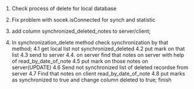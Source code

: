 
1. Check process of delete for local database
2. Fix problem with socek.isConnected for synch and statistic
3. add column synchronized_deleted_notes to server/client;



















4. In synchronization_delete method check synchronization by that method;
  4.1  get local list not synchronized_deleted
  4.2  put mark on that list
  4.3  send to server
  4.4. on server find that notes on server with help of read_by_date_of_note
  4.5  put mark on those notes on server(UPDATE)
  4.6  Send not synchronized list of deleted recordse from server
  4.7  Find that notes on client read_by_date_of_note
  4.8 put marks as synchronized to true and change column deleted to true;
  finish